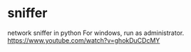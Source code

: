# sniffer
network sniffer in python
For windows, run as administrator.
https://www.youtube.com/watch?v=ghokDuCDcMY
